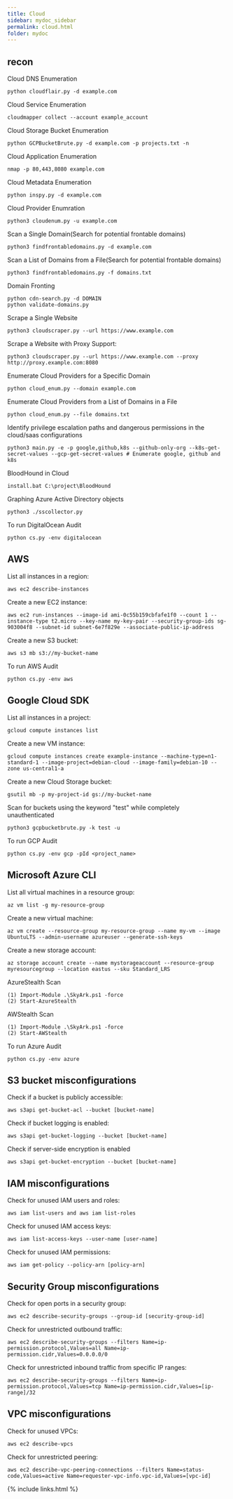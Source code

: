 ```yaml
---
title: Cloud
sidebar: mydoc_sidebar
permalink: cloud.html
folder: mydoc
---
```



## recon


Cloud DNS Enumeration

```
python cloudflair.py -d example.com
```

Cloud Service Enumeration

```
cloudmapper collect --account example_account
```


Cloud Storage Bucket Enumeration

```
python GCPBucketBrute.py -d example.com -p projects.txt -n
```

Cloud Application Enumeration

```
nmap -p 80,443,8080 example.com
```

Cloud Metadata Enumeration

```
python inspy.py -d example.com
```

Cloud Provider Enumration

```
python3 cloudenum.py -u example.com
```

Scan a Single Domain(Search for potential frontable domains)

```
python3 findfrontabledomains.py -d example.com
```

Scan a List of Domains from a File(Search for potential frontable domains)

```
python3 findfrontabledomains.py -f domains.txt
```

Domain Fronting

```
python cdn-search.py -d DOMAIN
python validate-domains.py
```

Scrape a Single Website

```
python3 cloudscraper.py --url https://www.example.com
```

Scrape a Website with Proxy Support:

```
python3 cloudscraper.py --url https://www.example.com --proxy http://proxy.example.com:8080
```


Enumerate Cloud Providers for a Specific Domain

```
python cloud_enum.py --domain example.com
```

Enumerate Cloud Providers from a List of Domains in a File

```
python cloud_enum.py --file domains.txt
```

Identify privilege escalation paths and dangerous permissions in the cloud/saas configurations

```
python3 main.py -e -p google,github,k8s --github-only-org --k8s-get-secret-values --gcp-get-secret-values # Enumerate google, github and k8s
```


BloodHound in Cloud

```
install.bat C:\project\BloodHound
```

Graphing Azure Active Directory objects

```
python3 ./sscollector.py
```



To run DigitalOcean Audit  

```
python cs.py -env digitalocean
```

## AWS

List all instances in a region:

```
aws ec2 describe-instances
```

Create a new EC2 instance:

```
aws ec2 run-instances --image-id ami-0c55b159cbfafe1f0 --count 1 --instance-type t2.micro --key-name my-key-pair --security-group-ids sg-903004f8 --subnet-id subnet-6e7f829e --associate-public-ip-address
```

Create a new S3 bucket:

```
aws s3 mb s3://my-bucket-name
```


To run AWS Audit

```
python cs.py -env aws
```

## Google Cloud SDK

List all instances in a project:

```
gcloud compute instances list
```

Create a new VM instance:

```
gcloud compute instances create example-instance --machine-type=n1-standard-1 --image-project=debian-cloud --image-family=debian-10 --zone us-central1-a
```

Create a new Cloud Storage bucket:

```
gsutil mb -p my-project-id gs://my-bucket-name
```


Scan for buckets using the keyword "test" while completely unauthenticated

```
python3 gcpbucketbrute.py -k test -u
```

To run GCP Audit 

```
python cs.py -env gcp -pId <project_name>
```

## Microsoft Azure CLI 


List all virtual machines in a resource group:


```
az vm list -g my-resource-group
```

Create a new virtual machine:


```
az vm create --resource-group my-resource-group --name my-vm --image UbuntuLTS --admin-username azureuser --generate-ssh-keys
```

Create a new storage account:

```
az storage account create --name mystorageaccount --resource-group myresourcegroup --location eastus --sku Standard_LRS
```



AzureStealth Scan

```
(1) Import-Module .\SkyArk.ps1 -force
(2) Start-AzureStealth
```

AWStealth Scan

```
(1) Import-Module .\SkyArk.ps1 -force
(2) Start-AWStealth
```

To run Azure Audit 

```
python cs.py -env azure
```

## S3 bucket misconfigurations


Check if a bucket is publicly accessible:

```
aws s3api get-bucket-acl --bucket [bucket-name]
```

Check if bucket logging is enabled:

```
aws s3api get-bucket-logging --bucket [bucket-name]
```

Check if server-side encryption is enabled

```
aws s3api get-bucket-encryption --bucket [bucket-name]
```

## IAM misconfigurations

Check for unused IAM users and roles:

```
aws iam list-users and aws iam list-roles
```

Check for unused IAM access keys: 

```
aws iam list-access-keys --user-name [user-name]
```

Check for unused IAM permissions:

```
aws iam get-policy --policy-arn [policy-arn]
```


## Security Group misconfigurations


Check for open ports in a security group:

```
aws ec2 describe-security-groups --group-id [security-group-id]
```

Check for unrestricted outbound traffic:

```
aws ec2 describe-security-groups --filters Name=ip-permission.protocol,Values=all Name=ip-permission.cidr,Values=0.0.0.0/0
```

Check for unrestricted inbound traffic from specific IP ranges:

```
aws ec2 describe-security-groups --filters Name=ip-permission.protocol,Values=tcp Name=ip-permission.cidr,Values=[ip-range]/32
```


## VPC misconfigurations

Check for unused VPCs:

```
aws ec2 describe-vpcs
```

Check for unrestricted peering:

```
aws ec2 describe-vpc-peering-connections --filters Name=status-code,Values=active Name=requester-vpc-info.vpc-id,Values=[vpc-id]
```




{% include links.html %}
